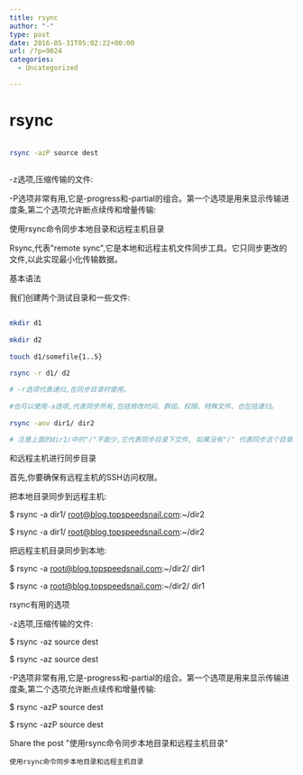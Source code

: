 ```yaml
---
title: rsync
author: "-"
type: post
date: 2016-05-31T05:02:22+00:00
url: /?p=9024
categories:
  - Uncategorized

---
```

# rsync
```bash
  
rsync -azP source dest
  
```

-z选项,压缩传输的文件: 
  
-P选项非常有用,它是-progress和-partial的组合。第一个选项是用来显示传输进度条,第二个选项允许断点续传和增量传输: 

使用rsync命令同步本地目录和远程主机目录
  
Rsync,代表"remote sync",它是本地和远程主机文件同步工具。它只同步更改的文件,以此实现最小化传输数据。

基本语法

我们创建两个测试目录和一些文件: 

```bash
  
mkdir d1
  
mkdir d2
  
touch d1/somefile{1..5}

rsync -r d1/ d2
  
# -r选项代表递归,在同步目录时使用。
  
#也可以使用-a选项,代表同步所有,包括修改时间、群组、权限、特殊文件、也包括递归。
  
rsync -anv dir1/ dir2

# 注意上面的dir1/中的"/"不能少,它代表同步目录下文件, 如果没有"/" 代表同步这个目录。

```

和远程主机进行同步目录

首先,你要确保有远程主机的SSH访问权限。

把本地目录同步到远程主机: 

$ rsync -a dir1/ root@blog.topspeedsnail.com:~/dir2
  
$ rsync -a dir1/ root@blog.topspeedsnail.com:~/dir2
  
把远程主机目录同步到本地: 

$ rsync -a root@blog.topspeedsnail.com:~/dir2/ dir1
  
$ rsync -a root@blog.topspeedsnail.com:~/dir2/ dir1
  
rsync有用的选项

-z选项,压缩传输的文件: 

$ rsync -az source dest
  
$ rsync -az source dest
  
-P选项非常有用,它是-progress和-partial的组合。第一个选项是用来显示传输进度条,第二个选项允许断点续传和增量传输: 

$ rsync -azP source dest
  
$ rsync -azP source dest
  
Share the post "使用rsync命令同步本地目录和远程主机目录"


  
    使用rsync命令同步本地目录和远程主机目录
  


